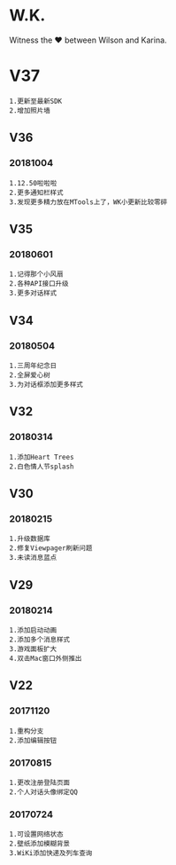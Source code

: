 # W.K. 
Witness the ❤ between Wilson and Karina. 

# V37
```
1.更新至最新SDK
2.增加照片墙
```


## V36 
### 20181004 
```
1.12.50啦啦啦  
2.更多通知栏样式  
3.发现更多精力放在MTools上了，WK小更新比较零碎  
```


## V35 
### 20180601 
```
1.记得那个小风扇  
2.各种API接口升级  
3.更多对话样式  
```

## V34 
### 20180504 
```
1.三周年纪念日  
2.全屏爱心树  
3.为对话框添加更多样式  
```

## V32
### 20180314 
```
1.添加Heart Trees
2.白色情人节splash
```

## V30
### 20180215 
```
1.升级数据库
2.修复Viewpager刷新问题    
3.未读消息蓝点    
```

## V29
### 20180214 
```
1.添加启动动画
2.添加多个消息样式    
3.游戏面板扩大  
4.双击Mac窗口外侧推出  
```

## V22 
### 20171120 
```
1.重构分支  
2.添加编辑按钮  
```
### 20170815 
```
1.更改注册登陆页面  
2.个人对话头像绑定QQ  
```
### 20170724  
```
1.可设置网络状态  
2.壁纸添加模糊背景  
3.WiKi添加快递及列车查询  
```
